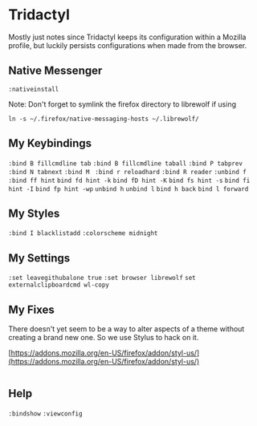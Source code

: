 # Tridactyl

Mostly just notes since Tridactyl keeps its configuration within a Mozilla profile, but luckily persists configurations when made from the browser. 

## Native Messenger

`:nativeinstall`

Note: Don't forget to symlink the firefox directory to librewolf if using

`ln -s ~/.firefox/native-messaging-hosts ~/.librewolf/`

## My Keybindings

`:bind B fillcmdline tab`
`:bind B fillcmdline taball`
`:bind P tabprev`
`:bind N tabnext`
`:bind M `
`:bind r reloadhard`
`:bind R reader`
`:unbind f`
`:bind ff hint`
`bind fd hint -k`
`bind fD hint -K`
`bind fs hint -s`
`bind fi hint -I`
`bind fp hint -wp`
`unbind h`
`unbind l`
`bind h back`
`bind l forward`

## My Styles
`:bind I blacklistadd`
`:colorscheme midnight`

## My Settings

`:set leavegithubalone true`
`:set browser librewolf`
`set externalclipboardcmd wl-copy`

## My Fixes

There doesn't yet seem to be a way to alter aspects of a theme without creating a brand new one. So we use Stylus to hack on it.

[https://addons.mozilla.org/en-US/firefox/addon/styl-us/](https://addons.mozilla.org/en-US/firefox/addon/styl-us/)
```css

```

## Help

`:bindshow`
`:viewconfig`
